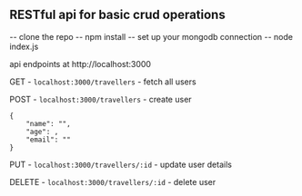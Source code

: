 
## RESTful api for basic crud operations
  
-- clone the repo
-- npm install
-- set up your mongodb connection
-- node index.js

api endpoints at http://localhost:3000

GET - `localhost:3000/travellers` - fetch all users

POST - `localhost:3000/travellers` - create user

    {
        "name": "",
        "age": ,
        "email": ""
    }

PUT - `localhost:3000/travellers/:id` - update user details
  
DELETE - `localhost:3000/travellers/:id` - delete user